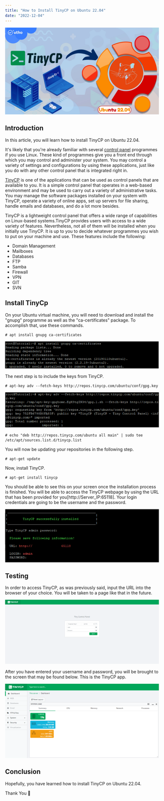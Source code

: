 ```yaml
---
title: "How to Install TinyCP on Ubuntu 22.04"
date: "2022-12-04"
---
```


![](images/How-to-Install-TinyCP-on-Ubuntu-22.04_utho.jpg)

## Introduction

In this article, you will learn how to install TinyCP on Ubuntu 22.04.

It's likely that you're already familiar with several [control panel](https://utho.com/docs/tutorial/how-to-migrate-accounts-from-cwp-to-cwp/) programmes if you use Linux. These kind of programmes give you a front end through which you may control and administer your system. You may control a variety of settings and configurations by using these applications, just like you do with any other control panel that is integrated right in.

[TinyCP](https://en.wikipedia.org/wiki/TinyCo) is one of the applications that can be used as control panels that are available to you. It is a simple control panel that operates in a web-based environment and may be used to carry out a variety of administrative tasks. You may manage the software packages installed on your system with TinyCP, operate a variety of online apps, set up servers for file sharing, handle emails and databases, and do a lot more besides.

TinyCP is a lightweight control panel that offers a wide range of capabilities on Linux-based systems.TinyCP provides users with access to a wide variety of features. Nevertheless, not all of them will be installed when you initially use TinyCP. It is up to you to decide whatever programmes you wish to put on your machine and use. These features include the following:

- Domain Management
- Mailboxes
- Databases
- FTP
- Samba
- Firewall
- VPN
- GIT
- SVN

## Install TinyCp

On your Ubuntu virtual machine, you will need to download and install the "gnupg" programme as well as the "ca-certificates" package. To accomplish that, use these commands.

```
# apt install gnupg ca-certificates
```

![command output](images/image-551.png)

The next step is to include the keys from TinyCP.

```
# apt-key adv --fetch-keys http://repos.tinycp.com/ubuntu/conf/gpg.key
```

![command output](images/image-552.png)

```
# echo "deb http://repos.tinycp.com/ubuntu all main" | sudo tee /etc/apt/sources.list.d/tinycp.list
```

You will now be updating your repositories in the following step.

```
# apt-get update
```

Now, install TinyCP.

```
# apt-get install tinycp
```

You should be able to see this on your screen once the installation process is finished. You will be able to access the TinyCP webpage by using the URL that has been provided for you\[http://Server\_IP:65118\]. Your login credentials are going to be the username and the password.

![command output](images/image-553.png)

## Testing

In order to access TinyCP, as was previously said, input the URL into the browser of your choice. You will be taken to a page like that in the future.

![output](images/image-554-1024x423.png)

After you have entered your username and password, you will be brought to the screen that may be found below. This is the TinyCP app.

![install TinyCP on Ubuntu](images/image-555-1024x492.png)

## Conclusion

Hopefully, you have learned how to install TinyCP on Ubuntu 22.04.

Thank You 🙂

